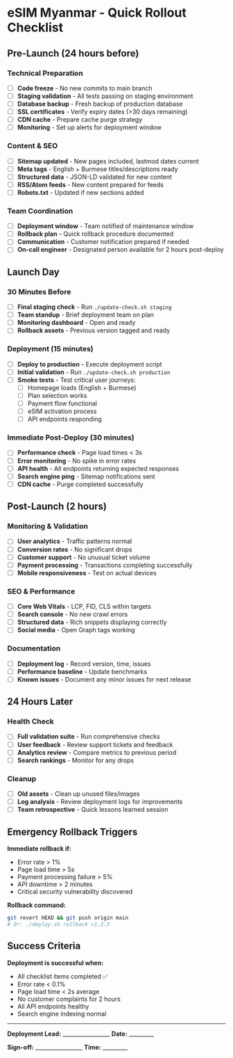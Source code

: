 # eSIM Myanmar - Quick Rollout Checklist

## Pre-Launch (24 hours before)

### Technical Preparation
- [ ] **Code freeze** - No new commits to main branch
- [ ] **Staging validation** - All tests passing on staging environment
- [ ] **Database backup** - Fresh backup of production database
- [ ] **SSL certificates** - Verify expiry dates (>30 days remaining)
- [ ] **CDN cache** - Prepare cache purge strategy
- [ ] **Monitoring** - Set up alerts for deployment window

### Content & SEO
- [ ] **Sitemap updated** - New pages included, lastmod dates current
- [ ] **Meta tags** - English + Burmese titles/descriptions ready
- [ ] **Structured data** - JSON-LD validated for new content
- [ ] **RSS/Atom feeds** - New content prepared for feeds
- [ ] **Robots.txt** - Updated if new sections added

### Team Coordination
- [ ] **Deployment window** - Team notified of maintenance window
- [ ] **Rollback plan** - Quick rollback procedure documented
- [ ] **Communication** - Customer notification prepared if needed
- [ ] **On-call engineer** - Designated person available for 2 hours post-deploy

## Launch Day

### 30 Minutes Before
- [ ] **Final staging check** - Run `./update-check.sh staging`
- [ ] **Team standup** - Brief deployment team on plan
- [ ] **Monitoring dashboard** - Open and ready
- [ ] **Rollback assets** - Previous version tagged and ready

### Deployment (15 minutes)
- [ ] **Deploy to production** - Execute deployment script
- [ ] **Initial validation** - Run `./update-check.sh production`
- [ ] **Smoke tests** - Test critical user journeys:
  - [ ] Homepage loads (English + Burmese)
  - [ ] Plan selection works
  - [ ] Payment flow functional
  - [ ] eSIM activation process
  - [ ] API endpoints responding

### Immediate Post-Deploy (30 minutes)
- [ ] **Performance check** - Page load times < 3s
- [ ] **Error monitoring** - No spike in error rates
- [ ] **API health** - All endpoints returning expected responses
- [ ] **Search engine ping** - Sitemap notifications sent
- [ ] **CDN cache** - Purge completed successfully

## Post-Launch (2 hours)

### Monitoring & Validation
- [ ] **User analytics** - Traffic patterns normal
- [ ] **Conversion rates** - No significant drops
- [ ] **Customer support** - No unusual ticket volume
- [ ] **Payment processing** - Transactions completing successfully
- [ ] **Mobile responsiveness** - Test on actual devices

### SEO & Performance
- [ ] **Core Web Vitals** - LCP, FID, CLS within targets
- [ ] **Search console** - No new crawl errors
- [ ] **Structured data** - Rich snippets displaying correctly
- [ ] **Social media** - Open Graph tags working

### Documentation
- [ ] **Deployment log** - Record version, time, issues
- [ ] **Performance baseline** - Update benchmarks
- [ ] **Known issues** - Document any minor issues for next release

## 24 Hours Later

### Health Check
- [ ] **Full validation suite** - Run comprehensive checks
- [ ] **User feedback** - Review support tickets and feedback
- [ ] **Analytics review** - Compare metrics to previous period
- [ ] **Search rankings** - Monitor for any drops

### Cleanup
- [ ] **Old assets** - Clean up unused files/images
- [ ] **Log analysis** - Review deployment logs for improvements
- [ ] **Team retrospective** - Quick lessons learned session

## Emergency Rollback Triggers

**Immediate rollback if:**
- Error rate > 1%
- Page load time > 5s
- Payment processing failure > 5%
- API downtime > 2 minutes
- Critical security vulnerability discovered

**Rollback command:**
```bash
git revert HEAD && git push origin main
# Or: ./deploy.sh rollback v1.2.3
```

## Success Criteria

**Deployment is successful when:**
- All checklist items completed ✅
- Error rate < 0.1%
- Page load time < 2s average
- No customer complaints for 2 hours
- All API endpoints healthy
- Search engine indexing normal

---

**Deployment Lead:** _________________ **Date:** _________

**Sign-off:** _________________ **Time:** _________